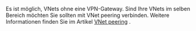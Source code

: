 Es ist möglich, VNets ohne eine VPN-Gateway. Sind Ihre VNets im selben Bereich möchten Sie sollten mit VNet peering verbinden. Weitere Informationen finden Sie im Artikel [VNet peering](../articles/virtual-network/virtual-network-peering-overview.md) .